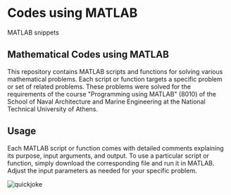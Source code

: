 # Codes using MATLAB

MATLAB snippets

## Mathematical Codes using MATLAB

This repository contains MATLAB scripts and functions for solving various mathematical problems. Each script or function targets a specific problem or set of related problems. These problems were solved for the requirements of the course "Programming using MATLAB" (8010) of the School of Naval Architecture and Marine Engineering at the National Technical University of Athens.

## Usage

Each MATLAB script or function comes with detailed comments explaining its purpose, input arguments, and output. To use a particular script or function, simply download the corresponding file and run it in MATLAB. Adjust the input parameters as needed for your specific problem.

![quickjoke](https://github.com/panosstav/MarineEngineering/assets/143627430/fa60e0f2-94ae-4eb1-94ff-964faeafbc6e)
